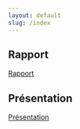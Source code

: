 ```yaml
---
layout: default
slug: /index
---
```

<!--  -->   

## Rapport 
[Rapport](https://labs-web.github.io/lab-deploy-laravel/Rapport)

## Présentation 
[Présentation]()